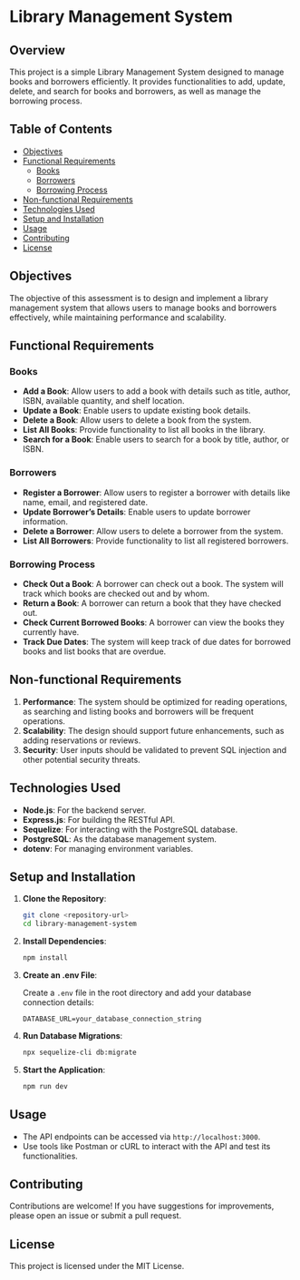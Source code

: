 # Library Management System

## Overview

This project is a simple Library Management System designed to manage books and borrowers efficiently. It provides functionalities to add, update, delete, and search for books and borrowers, as well as manage the borrowing process.

## Table of Contents

- [Objectives](#objectives)
- [Functional Requirements](#functional-requirements)
  - [Books](#books)
  - [Borrowers](#borrowers)
  - [Borrowing Process](#borrowing-process)
- [Non-functional Requirements](#non-functional-requirements)
- [Technologies Used](#technologies-used)
- [Setup and Installation](#setup-and-installation)
- [Usage](#usage)
- [Contributing](#contributing)
- [License](#license)

## Objectives

The objective of this assessment is to design and implement a library management system that allows users to manage books and borrowers effectively, while maintaining performance and scalability.

## Functional Requirements

### Books

- **Add a Book**: Allow users to add a book with details such as title, author, ISBN, available quantity, and shelf location.
- **Update a Book**: Enable users to update existing book details.
- **Delete a Book**: Allow users to delete a book from the system.
- **List All Books**: Provide functionality to list all books in the library.
- **Search for a Book**: Enable users to search for a book by title, author, or ISBN.

### Borrowers

- **Register a Borrower**: Allow users to register a borrower with details like name, email, and registered date.
- **Update Borrower’s Details**: Enable users to update borrower information.
- **Delete a Borrower**: Allow users to delete a borrower from the system.
- **List All Borrowers**: Provide functionality to list all registered borrowers.

### Borrowing Process

- **Check Out a Book**: A borrower can check out a book. The system will track which books are checked out and by whom.
- **Return a Book**: A borrower can return a book that they have checked out.
- **Check Current Borrowed Books**: A borrower can view the books they currently have.
- **Track Due Dates**: The system will keep track of due dates for borrowed books and list books that are overdue.

## Non-functional Requirements

1. **Performance**: The system should be optimized for reading operations, as searching and listing books and borrowers will be frequent operations.
2. **Scalability**: The design should support future enhancements, such as adding reservations or reviews.
3. **Security**: User inputs should be validated to prevent SQL injection and other potential security threats.

## Technologies Used

- **Node.js**: For the backend server.
- **Express.js**: For building the RESTful API.
- **Sequelize**: For interacting with the PostgreSQL database.
- **PostgreSQL**: As the database management system.
- **dotenv**: For managing environment variables.

## Setup and Installation

1. **Clone the Repository**:

   ```bash
   git clone <repository-url>
   cd library-management-system
   ```

2. **Install Dependencies**:

   ```bash
   npm install
   ```

3. **Create an .env File**:

   Create a `.env` file in the root directory and add your database connection details:

   ```
   DATABASE_URL=your_database_connection_string
   ```

4. **Run Database Migrations**:

   ```bash
   npx sequelize-cli db:migrate
   ```

5. **Start the Application**:

   ```bash
   npm run dev
   ```

## Usage

- The API endpoints can be accessed via `http://localhost:3000`.
- Use tools like Postman or cURL to interact with the API and test its functionalities.

## Contributing

Contributions are welcome! If you have suggestions for improvements, please open an issue or submit a pull request.

## License

This project is licensed under the MIT License.
